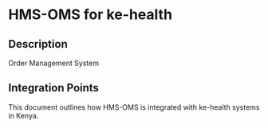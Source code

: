 # HMS-OMS for ke-health

## Description

Order Management System

## Integration Points

This document outlines how HMS-OMS is integrated with ke-health systems in Kenya.
